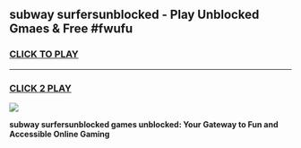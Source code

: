 
## subway surfersunblocked - Play Unblocked Gmaes & Free #fwufu
<h3>
<a href="https://news.freeplayer.one?title=subway_surfersunblocked&ref=03M">CLICK TO PLAY</a></h3>
<hr>

<h3>
<a href="https://news.freeplayer.one?title=subway_surfersunblocked&ref=03M">CLICK 2 PLAY</a>
  
</h3>

<a href="https://news.freeplayer.one?title=subway_surfersunblocked&ref=03M"><img src="https://clearcache.store/games.png"></a>


**subway surfersunblocked games unblocked: Your Gateway to Fun and Accessible Online Gaming**
